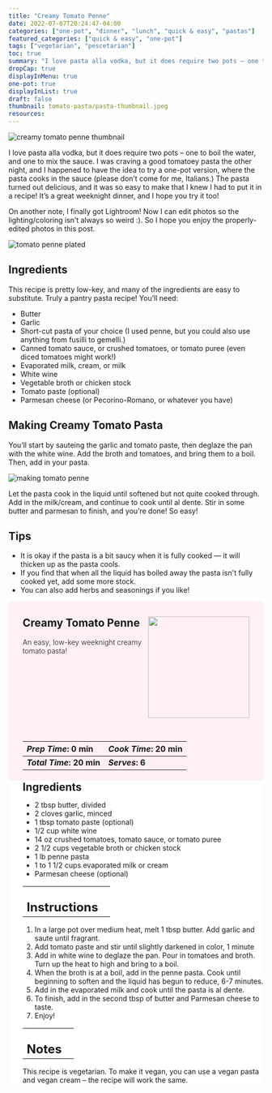 ```yaml
---
title: "Creamy Tomato Penne"
date: 2022-07-07T20:24:47-04:00
categories: ["one-pot", "dinner", "lunch", "quick & easy", "pastas"]
featured_categories: ["quick & easy", "one-pot"]
tags: ["vegetarian", "pescetarian"]
toc: true
summary: "I love pasta alla vodka, but it does require two pots – one to boil the water, and one to mix the sauce. I was craving a good tomatoey pasta the other night, and I happened to have the idea to try a one-pot version, where the pasta cooks in the sauce (please don’t come for me, Italians.) The pasta turned out delicious, and it was so easy to make that I knew I had to put it in a recipe!"
dropCap: true
displayInMenu: true
one-pot: true
displayInList: true
draft: false
thumbnail: tomato-pasta/pasta-thumbnail.jpeg
resources:
---
```


![creamy tomato penne thumbnail](../../tomato-pasta/pasta-thumbnail.jpeg)

I love pasta alla vodka, but it does require two pots – one to boil the water, and one to mix the sauce. I was craving a good tomatoey pasta the other night, and I happened to have the idea to try a one-pot version, where the pasta cooks in the sauce (please don’t come for me, Italians.) The pasta turned out delicious, and it was so easy to make that I knew I had to put it in a recipe! It’s a great weeknight dinner, and I hope you try it too!

On another note, I finally got Lightroom! Now I can edit photos so the lighting/coloring isn’t always so weird :). So I hope you enjoy the properly-edited photos in this post.

![tomato penne plated](../../tomato-pasta/tomato-penne-plated.jpeg)

## Ingredients

This recipe is pretty low-key, and many of the ingredients are easy to substitute. Truly a pantry pasta recipe! You’ll need:

- Butter
- Garlic
- Short-cut pasta of your choice (I used penne, but you could also use anything from fusilli to gemelli.)
- Canned tomato sauce, or crushed tomatoes, or tomato puree (even diced tomatoes might work!)
- Evaporated milk, cream, or milk
- White wine
- Vegetable broth or chicken stock
- Tomato paste (optional)
- Parmesan cheese (or Pecorino-Romano, or whatever you have)

## Making Creamy Tomato Pasta

You’ll start by sauteing the garlic and tomato paste, then deglaze the pan with the white wine. Add the broth and tomatoes, and bring them to a boil. Then, add in your pasta.

![making tomato penne](../../tomato-pasta/making-tomato-penne.jpeg)

Let the pasta cook in the liquid until softened but not quite cooked through. Add in the milk/cream, and continue to cook until al dente. Stir in some butter and parmesan to finish, and you’re done! So easy!

## Tips

- It is okay if the pasta is a bit saucy when it is fully cooked — it will thicken up as the pasta cools.
- If you find that when all the liquid has boiled away the pasta isn't fully cooked yet, add some more stock.
- You can also add herbs and seasonings if you like!

<div style = "background-color: lavenderblush;"  id = "recipe"> 
<div style = "background-color:lavenderblush; padding-left:2em; margin-top:0; margin-bottom:0;">

<div style="display:flex; align-items:center; justify-content:space-between; padding-right:2em"><div style = "margin-bottom:10em;"><h2>Creamy Tomato Penne</h2><p style = "font-weight: 300;">An easy, low-key weeknight creamy tomato pasta!</p></div><img src="../../tomato-pasta/pasta-thumbnail.jpeg"  width="200em" height="200em"/></div>

| _Prep Time_: 0 min  | _Cook Time_: 20 min  |
| :--- | :--- |
| **_Total Time_: 20 min** | **_Serves_: 6**  |

</div>
<div style="background-color: white; padding-left:2em; border-width:3px; border-color:lavenderblush; margin-top:0;">
 <div><h2 style = "margin-top:1em; margin-bottom:0;" >Ingredients</h2></div>
 
- 2 tbsp butter, divided
- 2 cloves garlic, minced
- 1 tbsp tomato paste (optional)
- 1/2 cup white wine
- 14 oz crushed tomatoes, tomato sauce, or tomato puree
- 2 1/2 cups vegetable broth or chicken stock
- 1 lb penne pasta
- 1 to 1 1/2 cups evaporated milk or cream
- Parmesan cheese (optional)

|   |    |
| :--- | :--- |
| <div><h2 style = "margin-top:1em; margin-bottom:0;" >Instructions</h2></div>|   |

1. In a large pot over medium heat, melt 1 tbsp butter. Add garlic and saute until fragrant.
2. Add tomato paste and stir until slightly darkened in color, 1 minute
3. Add in white wine to deglaze the pan. Pour in tomatoes and broth. Turn up the heat to high and bring to a boil.
4. When the broth is at a boil, add in the penne pasta. Cook until beginning to soften and the liquid has begun to reduce, 6-7 minutes.
5. Add in the evaporated milk and cook until the pasta is al dente.
6. To finish, add in the second tbsp of butter and Parmesan cheese to taste.
7. Enjoy!

|   |    |
| :--- | :--- |
| <div><h2 style = "margin-top:1em; margin-bottom:0;" >Notes</h2></div>|   |

This recipe is vegetarian. To make it vegan, you can use a vegan pasta and vegan cream – the recipe will work the same.

</div>
</div>